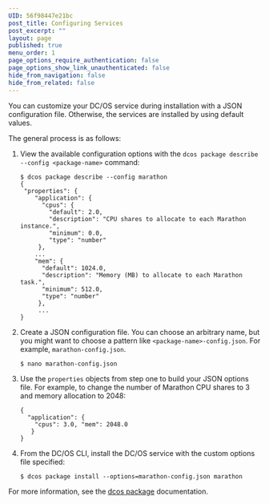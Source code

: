 ```yaml
---
UID: 56f98447e21bc
post_title: Configuring Services
post_excerpt: ""
layout: page
published: true
menu_order: 1
page_options_require_authentication: false
page_options_show_link_unauthenticated: false
hide_from_navigation: false
hide_from_related: false
---
```

You can customize your DC/OS service during installation with a JSON configuration file. Otherwise, the services are installed by using default values.

The general process is as follows:

1.  View the available configuration options with the `dcos package describe --config <package-name>` command:
    
        $ dcos package describe --config marathon
        {
         "properties": {
            "application": {
              "cpus": {
                "default": 2.0,
                "description": "CPU shares to allocate to each Marathon instance.",
                "minimum": 0.0,
                "type": "number"
             },
            ...        
            "mem": {
              "default": 1024.0,
              "description": "Memory (MB) to allocate to each Marathon task.",
              "minimum": 512.0,
              "type": "number"
             },
             ...
        }
        

2.  Create a JSON configuration file. You can choose an arbitrary name, but you might want to choose a pattern like `<package-name>-config.json`. For example, `marathon-config.json`.
    
        $ nano marathon-config.json
        

3.  Use the `properties` objects from step one to build your JSON options file. For example, to change the number of Marathon CPU shares to 3 and memory allocation to 2048:
    
        {
          "application": { 
            "cpus": 3.0, "mem": 2048.0 
           } 
        }
        

4.  From the DC/OS CLI, install the DC/OS service with the custom options file specified:
    
        $ dcos package install --options=marathon-config.json marathon
        

For more information, see the [dcos package][1] documentation.

 [1]: /usage/cli/command-reference/#scrollNav-6